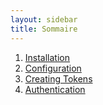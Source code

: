 ```yaml
---
layout: sidebar
title: Sommaire
---
```


1. [Installation](Installation.md)
2. [Configuration](Configuration.md)
3. [Creating Tokens](Creating-Tokens.md)
4. [Authentication](Authentication.md)

